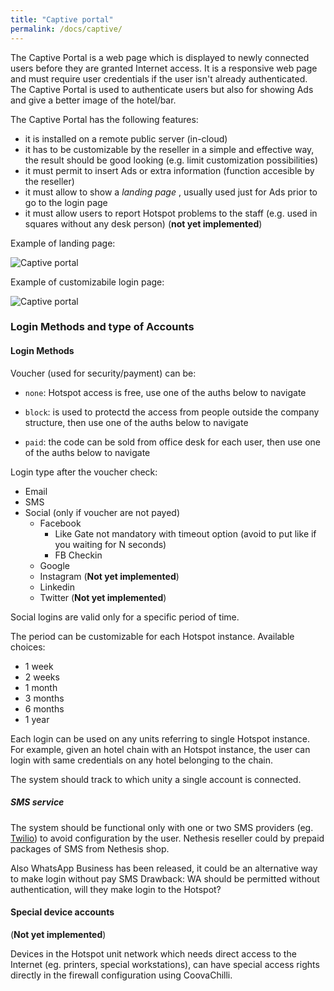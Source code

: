 ```yaml
---
title: "Captive portal"
permalink: /docs/captive/
---
```


The Captive Portal is a web page which is displayed to newly connected users before they are granted Internet access.
It is a responsive web page and must require user credentials if the user isn't already authenticated.
The Captive Portal is used to authenticate users but also for showing Ads and give a better image of the hotel/bar.

The Captive Portal has the following features:

* it is installed on a remote public server (in-cloud)
* it has to be customizable by the reseller in a simple and effective way, the result should be good looking (e.g. limit customization possibilities)
* it must permit to insert Ads or extra information (function accesible by the reseller)
* it must allow to show a _landing page_ , usually used just for Ads prior to go to the login page
* it must allow users to report Hotspot problems to the staff (e.g. used in squares without any desk person) (**not yet implemented**)

Example of landing page:

![Captive portal](../img/captive.png "Schema")

Example of customizabile login page:

![Captive portal](../img/captive_custom.png "Schema")


### Login Methods and type of Accounts

#### Login Methods

Voucher (used for security/payment) can be:

 * `none`: Hotspot access is free, use one of the auths below to navigate

 * `block`: is used to protectd the access from people outside the company structure, then use one of the auths below to navigate

 * `paid`: the code can be sold from office desk for each user, then use one of the auths below to navigate

Login type after the voucher check:

  * Email
  * SMS   
  * Social (only if voucher are not payed)
    * Facebook
      * Like Gate not mandatory with timeout option (avoid to put like if you waiting for N seconds)
      * FB Checkin
    * Google
    * Instagram (**Not yet implemented**)
    * Linkedin
    * Twitter (**Not yet implemented**)

Social logins are valid only for a specific period of time.

The period can be customizable for each Hotspot instance. Available choices:

- 1 week
- 2 weeks
- 1 month
- 3 months
- 6 months
- 1 year


Each login can be used on any units referring to single Hotspot instance.
For example, given an hotel chain with an Hotspot instance, the user can login with same
credentials on any hotel belonging to the chain.

The system should track to which unity a single account is connected.

##### SMS service

The system should be functional only with one or two SMS providers (eg. [Twilio](https://www.twilio.com/)) to avoid configuration by the user.
Nethesis reseller could by prepaid packages of SMS from Nethesis shop.

Also WhatsApp Business has been released, it could be an alternative way to make login without pay SMS
Drawback: WA should be permitted without authentication, will they make login to the Hotspot?

#### Special device accounts

(**Not yet implemented**)

Devices in the Hotspot unit network which needs direct access to the Internet (eg. printers, special workstations),
can have special access rights directly in the firewall configuration using CoovaChilli.

